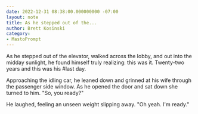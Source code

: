 ```yaml
---
date: 2022-12-31 08:38:00.000000000 -07:00
layout: note
title: As he stepped out of the...
author: Brett Kosinski
category:
- MastoPrompt
---
```

As he stepped out of the elevator, walked across the lobby, and out into the midday sunlight, he found himself truly realizing: this was it. Twenty-two years and this was his #last day.

Approaching the idling car, he leaned down and grinned at his wife through the passenger side window. As he opened the door and sat down she turned to him. "So, you ready?"

He laughed, feeling an unseen weight slipping away. "Oh yeah. I'm ready."